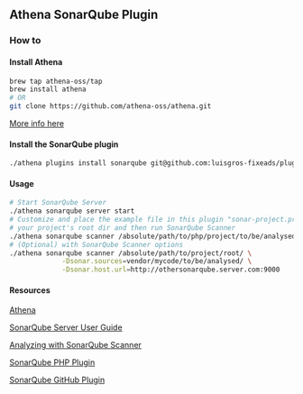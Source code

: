 ## Athena SonarQube Plugin

### How to

#### Install Athena
```sh
brew tap athena-oss/tap
brew install athena
# OR
git clone https://github.com/athena-oss/athena.git
```
[More info here](https://github.com/athena-oss/athena)

#### Install the SonarQube plugin
```sh
./athena plugins install sonarqube git@github.com:luisgros-fixeads/plugin-sonarqube.git
```

#### Usage
```sh
# Start SonarQube Server
./athena sonarqube server start
# Customize and place the example file in this plugin "sonar-project.properties" inside 
# your project's root dir and then run SonarQube Scanner
./athena sonarqube scanner /absolute/path/to/php/project/to/be/analysed
# (Optional) with SonarQube Scanner options
./athena sonarqube scanner /absolute/path/to/project/root/ \
             -Dsonar.sources=vendor/mycode/to/be/analysed/ \
             -Dsonar.host.url=http://othersonarqube.server.com:9000
```

#### Resources

[Athena](https://github.com/athena-oss/athena)

[SonarQube Server User Guide](http://docs.sonarqube.org/display/SONAR/User+Guide)

[Analyzing with SonarQube Scanner](http://docs.sonarqube.org/display/SCAN/Analyzing+with+SonarQube+Scanner)

[SonarQube PHP Plugin](http://docs.sonarqube.org/display/SCAN/Analyzing+with+SonarQube+Scanner)

[SonarQube GitHub Plugin](http://docs.sonarqube.org/display/PLUG/GitHub+Plugin)
